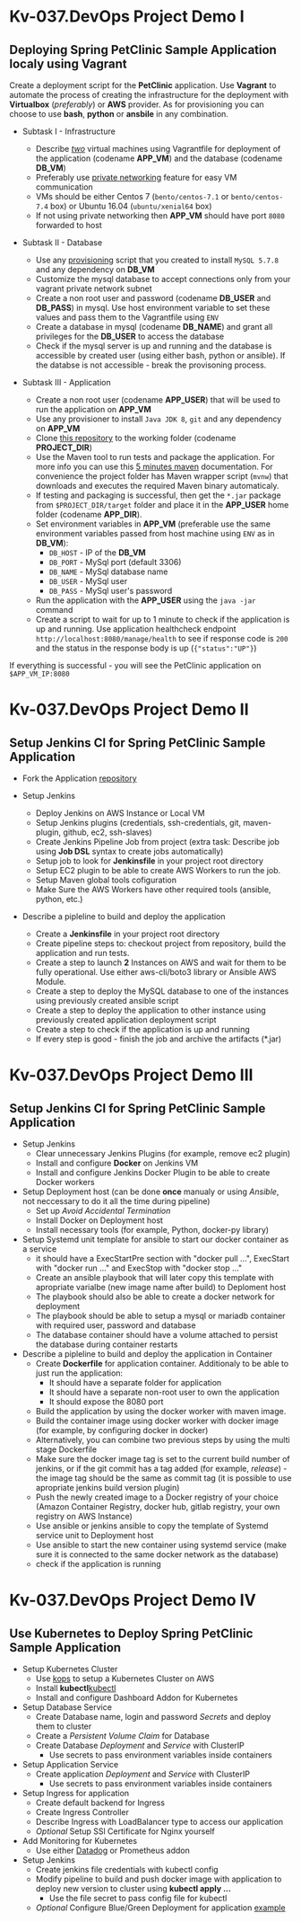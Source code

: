 # Kv-037.DevOps Project Demo I
## Deploying Spring PetClinic Sample Application localy using Vagrant

Create a deployment script for the **PetClinic** application. Use **Vagrant** to automate the process of creating the infrastructure for the deployment with **Virtualbox** (*preferably*) or **AWS** provider. As for provisioning you can choose to use **bash**, **python** or **ansbile** in any combination.

- Subtask I - Infrastructure
	* Describe *[two](https://www.vagrantup.com/docs/multi-machine/)* virtual machines using Vagrantfile for deployment of the application (codename **APP_VM**) and the database (codename **DB_VM**) 
	* Preferably use [private networking](https://www.vagrantup.com/docs/networking/private_network.html) feature for easy VM communication
	* VMs should be either Centos 7 (`bento/centos-7.1` or `bento/centos-7.4` box) or Ubuntu 16.04 (`ubuntu/xenial64` box)
	* If not using private networking then **APP_VM** should have port `8080` forwarded to host

- Subtask II - Database
	* Use any [provisioning](https://www.vagrantup.com/docs/provisioning/basic_usage.html) script that you created to install `MySQL 5.7.8` and any dependency on **DB_VM**
	* Customize the mysql database to accept connections only from your vagrant private network subnet
	* Create a non root user and password (codename **DB_USER** and **DB_PASS**) in mysql. Use host environment variable to set these values and pass them to the Vagrantfile using `ENV`
	* Create a database in mysql (codename **DB_NAME**) and grant all privileges for the **DB_USER** to access the database
	* Check if the mysql server is up and running and the database is accessible by created user (using either bash, python or ansible). If the databse is not accessible - break the provisoning process.

- Subtask III - Application
	* Create a non root user (codename **APP_USER**) that will be used to run the application on **APP_VM**
	* Use any provisioner to install `Java JDK 8`, `git` and any dependency on **APP_VM**
	* Clone [this repository](https://github.com/DmyMi/spring-petclinic) to the working folder (codename **PROJECT_DIR**)
	* Use the Maven tool to run tests and package the application. For more info you can use this [5 minutes maven](https://maven.apache.org/guides/getting-started/maven-in-five-minutes.html) documentation. For convenience the project folder has Maven wrapper script (`mvnw`) that downloads and executes the required Maven binary automaticaly.
	* If testing and packaging is successful, then get the `*.jar` package from `$PROJECT_DIR/target` folder and place it in the **APP_USER** home folder (codename **APP_DIR**).
	* Set environment variables in **APP_VM** (preferable use the same environment variables passed from host machine using `ENV` as in **DB_VM**):
		* `DB_HOST` - IP of the **DB_VM**
		* `DB_PORT` - MySql port (default 3306)
		* `DB_NAME` - MySql database name
		* `DB_USER` - MySql user
		* `DB_PASS` - MySql user's password
	* Run the application with the **APP_USER** using the `java -jar` command
	* Create a script to wait for up to 1 minute to check if the application is up and running. Use application healthcheck endpoint `http://localhost:8080/manage/health` to see if response code is `200` and the status in the response body is up (`{"status":"UP"}`)

If everything is successful - you will see the PetClinic application on `$APP_VM_IP:8080`
	
# Kv-037.DevOps Project Demo II
## Setup Jenkins CI for Spring PetClinic Sample Application

- Fork the Application [repository](https://github.com/DmyMi/spring-petclinic) 
- Setup Jenkins
	* Deploy Jenkins on AWS Instance or Local VM
	* Setup Jenkins plugins (credentials, ssh-credentials, git, maven-plugin, github, ec2, ssh-slaves)
	* Create Jenkins Pipeline Job from project (extra task: Describe job using **Job DSL** syntax to create jobs automatically)
	* Setup job to look for **Jenkinsfile** in your project root directory
	* Setup EC2 plugin to be able to create AWS Workers to run the job.
	* Setup Maven global tools cofiguration
	* Make Sure the AWS Workers have other required tools (ansible, python, etc.)
        
- Describe a pipleline to build and deploy the application
	* Create a **Jenkinsfile** in your project root directory
	* Create pipeline steps to: checkout project from repository, build the application and run tests.
	* Create a step to launch **2** Instances on AWS and wait for them to be fully operational. Use either aws-cli/boto3 library or Ansible AWS Module.
	* Create a step to deploy the MySQL database to one of the instances using previously created ansible script
	* Create a step to deploy the application to other instance using previously created application deployment script
	* Create a step to check if the application is up and running
	* If every step is good - finish the job and archive the artifacts (\*.jar)

# Kv-037.DevOps Project Demo III
## Setup Jenkins CI for Spring PetClinic Sample Application

- Setup Jenkins
	* Clear unnecessary Jenkins Plugins (for example, remove ec2 plugin)
	* Install and configure **Docker** on Jenkins VM
	* Install and configure Jenkins Docker Plugin to be able to create Docker workers
- Setup Deployment host (can be done **once** manualy or using *Ansible*, not neccessary to do it all the time during pipeline)
	* Set up *Avoid Accidental Termination*
	* Install Docker on Deployment host
	* Install necessary tools (for example, Python, docker-py library)
- Setup Systemd unit template for ansible to start our docker container as a service
	* it should have a ExecStartPre section with "docker pull ...", ExecStart with "docker run ..." and ExecStop with "docker stop ..."
	* Create an ansible playbook that will later copy this template with apropriate varialbe (new image name after build) to Deploment host
	* The playbook should also be able to create a docker network for deployment
	* The playbook should be able to setup a mysql or mariadb container with required user, password and database
	* The database container should have a volume attached to persist the database during container restarts
- Describe a pipleline to build and deploy the application in Container
	* Create **Dockerfile** for application container. Additionaly to be able to just run the application:
		* It should have a separate folder for application
		* It should have a separate non-root user to own the application
		* It should expose the 8080 port
	* Build the application by using the docker worker with maven image.
	* Build the container image using docker worker with docker image (for example, by configuring docker in docker)
	* Alternatively, you can combine two previous steps by using the multi stage Dockerfile
	* Make sure the docker image tag is set to the current build number of jenkins, or if the git commit has a tag added (for example, *release*) - the image tag should be the same as commit tag (it is possible to use apropriate jenkins build version plugin)
	* Push the newly created image to a Docker registry of your choice (Amazon Container Registry, docker hub, gitlab registry, your own registry on AWS Instance)
	* Use ansible or jenkins ansible to copy the template of Systemd service unit to Deployment host
	* Use ansible to start the new container using systemd service (make sure it is connected to the same docker network as the database)
	* check if the application is running

# Kv-037.DevOps Project Demo IV
## Use Kubernetes to Deploy Spring PetClinic Sample Application

- Setup Kubernetes Cluster
	* Use [kops](https://github.com/kubernetes/kops/blob/master/docs/aws.md) to setup a Kubernetes Cluster on AWS
	* Install **kubectl**[kubectl](https://kubernetes.io/docs/tasks/tools/install-kubectl/#install-kubectl-binary-via-native-package-management)
	* Install and configure Dashboard Addon for Kubernetes
- Setup Database Service
	* Create Database name, login and password *Secrets* and deploy them to cluster
	* Create a *Persistent Volume Claim* for Database
	* Create Database *Deployment* and *Service* with ClusterIP
		* Use secrets to pass environment variables inside containers
- Setup Application Service
	* Create application *Deployment* and *Service* with ClusterIP
		* Use secrets to pass environment variables inside containers
- Setup Ingress for application
	* Create default backend for Ingress
	* Create Ingress Controller
	* Describe Ingress with LoadBalancer type to access our application
	* *Optional* Setup SSl Certificate for Nginx yourself
- Add Monitoring for Kubernetes
	* Use either [Datadog](https://www.datadoghq.com/) or Prometheus addon
- Setup Jenkins
	* Create jenkins file credentials with kubectl config
	* Modify pipeline to build and push docker image with application to deploy new version to cluster using **kubectl apply ...**
		* Use the file secret to pass config file for kubectl
	* *Optional* Configure Blue/Green Deployment for application [example](https://github.com/IanLewis/kubernetes-bluegreen-deployment-tutorial)
